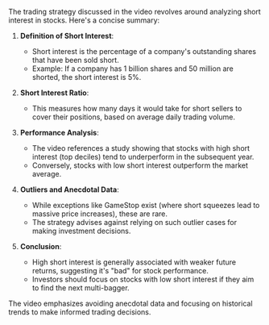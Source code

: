 The trading strategy discussed in the video revolves around analyzing short interest in stocks. Here's a concise summary:

1. **Definition of Short Interest**: 
   - Short interest is the percentage of a company's outstanding shares that have been sold short.
   - Example: If a company has 1 billion shares and 50 million are shorted, the short interest is 5%.

2. **Short Interest Ratio**:
   - This measures how many days it would take for short sellers to cover their positions, based on average daily trading volume.

3. **Performance Analysis**:
   - The video references a study showing that stocks with high short interest (top deciles) tend to underperform in the subsequent year.
   - Conversely, stocks with low short interest outperform the market average.

4. **Outliers and Anecdotal Data**:
   - While exceptions like GameStop exist (where short squeezes lead to massive price increases), these are rare.
   - The strategy advises against relying on such outlier cases for making investment decisions.

5. **Conclusion**:
   - High short interest is generally associated with weaker future returns, suggesting it's "bad" for stock performance.
   - Investors should focus on stocks with low short interest if they aim to find the next multi-bagger.

The video emphasizes avoiding anecdotal data and focusing on historical trends to make informed trading decisions.
